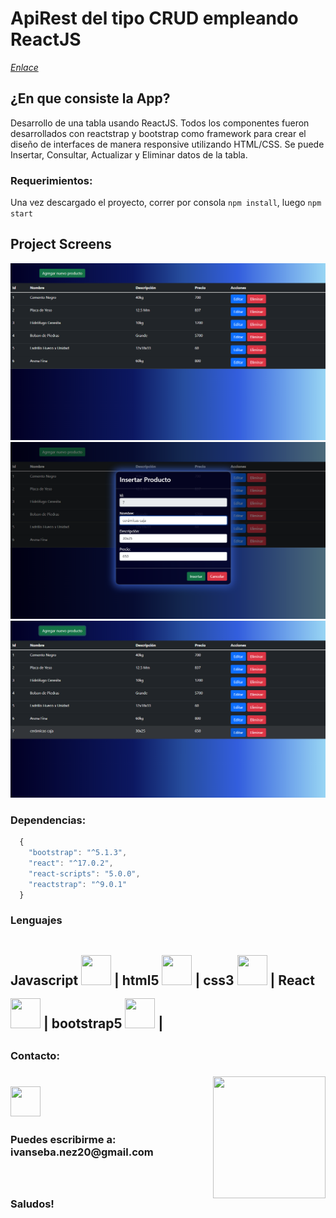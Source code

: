 # ApiRest del tipo CRUD empleando ReactJS
[_Enlace_](https://www.linkedin.com/feed/update/urn:li:activity:6881405051986812929/)
## ¿En que consiste la App?  
Desarrollo de una tabla usando ReactJS. Todos los componentes fueron desarrollados con reactstrap y bootstrap como framework para crear el diseño de interfaces de manera responsive utilizando HTML/CSS.
Se puede Insertar, Consultar, Actualizar y Eliminar datos de la tabla.
### Requerimientos: 
Una vez descargado el proyecto, correr por consola `npm install`, luego `npm start`  

## Project Screens
![Home](https://github.com/IvanSebastian21/CRUD-ApiRest-ReactJS/blob/main/crud-reactjs/public/img/Captura%20de%20pantalla%20(237).png)
![Home](https://github.com/IvanSebastian21/CRUD-ApiRest-ReactJS/blob/main/crud-reactjs/public/img/Captura%20de%20pantalla%20(238).png)
![Home](https://github.com/IvanSebastian21/CRUD-ApiRest-ReactJS/blob/main/crud-reactjs/public/img/Captura%20de%20pantalla%20(239).png)

### Dependencias:
```JavaScript
  {
    "bootstrap": "^5.1.3",
    "react": "^17.0.2",
    "react-scripts": "5.0.0",
    "reactstrap": "^9.0.1"
  }
```

<h3><strong> Lenguajes </h3>
    <h2>
    Javascript <img style='width: 3rem; height: 3rem; margin-top: 1rem' src="https://cdn.pixabay.com/photo/2015/04/23/17/41/javascript-736400_960_720.png"/>  |
    html5 <img style='width: 3rem; height: 3rem; margin-top: 1rem' src="https://upload.wikimedia.org/wikipedia/commons/thumb/3/38/HTML5_Badge.svg/600px-HTML5_Badge.svg.png"/> |
    css3 <img <img style='width: 3rem; height: 3rem; margin-top: 1rem' src="https://cdn4.iconfinder.com/data/icons/social-media-logos-6/512/121-css3-512.png"/> |
    React <img <img style='width: 3rem; height: 3rem; margin-top: 1rem' src="https://upload.wikimedia.org/wikipedia/commons/thumb/4/47/React.svg/1200px-React.svg.png"/> | 
    bootstrap5 <img <img style='width: 3rem; height: 3rem; margin-top: 1rem' src="https://upload.wikimedia.org/wikipedia/commons/thumb/b/b2/Bootstrap_logo.svg/1024px-Bootstrap_logo.svg.png"/> |
    <h2>
         
  
<h3> Contacto: <h3> <img align='right' src="https://user-images.githubusercontent.com/85074756/140621760-a092acaa-bb99-41b2-bc4f-b2d30283fbf2.jpeg" width="180" height="195">
    <a href='https://www.linkedin.com/in/ivan-s-nu%C3%B1ez/' target= "_blank">
     <img style='width: 3rem; height: 3rem; margin-top: 1rem' src="https://res.cloudinary.com/druj3xeao/image/upload/v1635266956/readme/linkedin-logo-png-1825_cjdift.png">
    </a><br>
 <h3> Puedes escribirme a: ivanseba.nez20@gmail.com <h3>
 <br><br>
Saludos!
